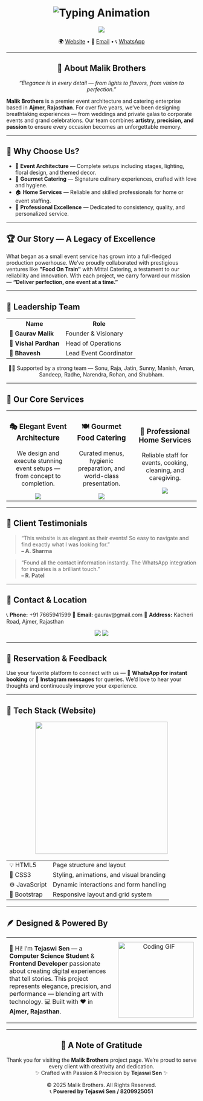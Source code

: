 <h1 align="center">
  <b>
    <img src="https://readme-typing-svg.herokuapp.com?font=Playfair+Display&weight=700&size=28&duration=4000&pause=1000&color=FBBF24&center=true&vCenter=true&width=700&lines=✨+Malik+Brothers;🎉+Crafting+Unforgettable+Events;🍽️+Gourmet+Catering+%7C+Event+Architecture" alt="Typing Animation" />
  </b>
</h1>

<p align="center">
  <img src="https://img.shields.io/badge/Event%20Architecture%20%26%20Catering-Malik%20Brothers-FBBF24?style=for-the-badge&logo=google-earth&logoColor=black" />
</p>

<p align="center">
  🌍 <a href="https://tejaswi.free.nf" target="_blank">Website</a> • 💌 <a href="mailto:tejaswisen26@gmail.com">Email</a> • 📞 <a href="https://wa.me/918209925051">WhatsApp</a>
</p>

---

<h2 align="center">🎩 About Malik Brothers</h2>

<p align="center">
  <i>“Elegance is in every detail — from lights to flavors, from vision to perfection.”</i>
</p>

<p>
<b>Malik Brothers</b> is a premier event architecture and catering enterprise based in <b>Ajmer, Rajasthan</b>.  
For over five years, we’ve been designing breathtaking experiences — from weddings and private galas to corporate events and grand celebrations.  
Our team combines <b>artistry, precision, and passion</b> to ensure every occasion becomes an unforgettable memory.
</p>

---

<h2>🌟 Why Choose Us?</h2>

<ul>
  <li>🎨 <b>Event Architecture</b> — Complete setups including stages, lighting, floral design, and themed decor.</li>
  <li>🍴 <b>Gourmet Catering</b> — Signature culinary experiences, crafted with love and hygiene.</li>
  <li>🏠 <b>Home Services</b> — Reliable and skilled professionals for home or event staffing.</li>
  <li>💫 <b>Professional Excellence</b> — Dedicated to consistency, quality, and personalized service.</li>
</ul>

---

<h2>🏆 Our Story — A Legacy of Excellence</h2>

<p>
What began as a small event service has grown into a full-fledged production powerhouse.  
We’ve proudly collaborated with prestigious ventures like <b>"Food On Train"</b> with Mittal Catering, a testament to our reliability and innovation.  
With each project, we carry forward our mission — <b>“Deliver perfection, one event at a time.”</b>
</p>

---

<h2>👑 Leadership Team</h2>

<table align="center">
  <tr>
    <th>Name</th>
    <th>Role</th>
  </tr>
  <tr>
    <td>🎯 <b>Gaurav Malik</b></td>
    <td>Founder & Visionary</td>
  </tr>
  <tr>
    <td>💼 <b>Vishal Pardhan</b></td>
    <td>Head of Operations</td>
  </tr>
  <tr>
    <td>🎤 <b>Bhavesh</b></td>
    <td>Lead Event Coordinator</td>
  </tr>
</table>

<p align="center">
  🧑‍💼 Supported by a strong team — Sonu, Raja, Jatin, Sunny, Manish, Aman, Sandeep, Radhe, Narendra, Rohan, and Shubham.  
</p>

---

<h2>💼 Our Core Services</h2>

<table align="center">
  <tr>
    <td align="center" width="33%">
      <h3>🎭 Elegant Event Architecture</h3>
      <p>We design and execute stunning event setups — from concept to completion.</p>
      <a href="#"><img src="https://img.shields.io/badge/Book%20Now-Event%20Design-E50914?style=for-the-badge&logo=google-calendar&logoColor=white" /></a>
    </td>
    <td align="center" width="33%">
      <h3>🍽️ Gourmet Food Catering</h3>
      <p>Curated menus, hygienic preparation, and world-class presentation.</p>
      <a href="#"><img src="https://img.shields.io/badge/Book%20Now-Catering-DC2626?style=for-the-badge&logo=foodpanda&logoColor=white" /></a>
    </td>
    <td align="center" width="33%">
      <h3>🤝 Professional Home Services</h3>
      <p>Reliable staff for events, cooking, cleaning, and caregiving.</p>
      <a href="#"><img src="https://img.shields.io/badge/Book%20Now-Home%20Service-16A34A?style=for-the-badge&logo=homeadvisor&logoColor=white" /></a>
    </td>
  </tr>
</table>

---

<h2>💬 Client Testimonials</h2>

<blockquote>
  “This website is as elegant as their events! So easy to navigate and find exactly what I was looking for.”  
  <br><b>– A. Sharma</b>
</blockquote>

<blockquote>
  “Found all the contact information instantly. The WhatsApp integration for inquiries is a brilliant touch.”  
  <br><b>– R. Patel</b>
</blockquote>

---

<h2>📍 Contact & Location</h2>

<p>
📞 <b>Phone:</b> +91 7665941599  
📧 <b>Email:</b> gaurav@gmail.com  
📍 <b>Address:</b> Kacheri Road, Ajmer, Rajasthan  
</p>

<p align="center">
  <a href="https://wa.me/917665941599"><img src="https://img.shields.io/badge/WhatsApp-Chat%20Now-25D366?style=for-the-badge&logo=whatsapp&logoColor=white" /></a>
  <a href="https://instagram.com/malikbrothers" target="_blank"><img src="https://img.shields.io/badge/Instagram-@MalikBrothers-E4405F?style=for-the-badge&logo=instagram&logoColor=white" /></a>
</p>

---

<h2>🧾 Reservation & Feedback</h2>

<p>
Use your favorite platform to connect with us —  
📱 <b>WhatsApp for instant booking</b> or 💌 <b>Instagram messages</b> for queries.  
We’d love to hear your thoughts and continuously improve your experience.
</p>

---

<h2>🧱 Tech Stack (Website)</h2>

<p align="center">
  <img src="https://skillicons.dev/icons?i=html,css,js,bootstrap,vscode,github&theme=light" width="350" />
</p>

<table align="center">
  <tr><td>💡 HTML5</td><td>Page structure and layout</td></tr>
  <tr><td>🎨 CSS3</td><td>Styling, animations, and visual branding</td></tr>
  <tr><td>⚙️ JavaScript</td><td>Dynamic interactions and form handling</td></tr>
  <tr><td>📱 Bootstrap</td><td>Responsive layout and grid system</td></tr>
</table>

---

<h2>🪶 Designed & Powered By</h2>

<table>
  <tr>
    <td width="65%">
      <p>
        👋 Hi! I’m <b>Tejaswi Sen</b> — a <b>Computer Science Student</b> & <b>Frontend Developer</b> passionate about creating digital experiences that tell stories.  
        This project represents elegance, precision, and performance — blending art with technology.  
        💻 Built with ❤️ in <b>Ajmer, Rajasthan</b>.
      </p>
    </td>
    <td width="35%" align="center">
      <img src="https://media.tenor.com/2uyENRmiUt0AAAAM/coding.gif" width="200" alt="Coding GIF" />
    </td>
  </tr>
</table>

---

<h2 align="center">💖 A Note of Gratitude</h2>

<p align="center">
  Thank you for visiting the <b>Malik Brothers</b> project page.  
  We’re proud to serve every client with creativity and dedication.  
  <br>✨ Crafted with Passion & Precision by <b>Tejaswi Sen</b> ✨
</p>

<p align="center">
  © 2025 Malik Brothers. All Rights Reserved.  
  <br>📞 <b>Powered by Tejaswi Sen / 8209925051</b>
</p>
